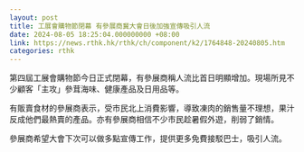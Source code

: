 ```yaml
---
layout: post
title: 工展會購物節閉幕 有參展商冀大會日後加強宣傳吸引人流
date: 2024-08-05 18:25:04.000000000 +08:00
link: https://news.rthk.hk/rthk/ch/component/k2/1764848-20240805.htm
categories: rthk
---
```


第四屆工展會購物節今日正式閉幕，有參展商稱人流比首日明顯增加。現場所見不少顧客「主攻」參茸海味、健康產品及日用品等。

有販賣食材的參展商表示，受市民北上消費影響，導致凍肉的銷售量不理想，果汁反成他們最熱賣的產品。亦有參展商相信不少市民趁暑假外遊，削弱了銷情。

參展商希望大會下次可以做多點宣傳工作，提供更多免費接駁巴士，吸引人流。
